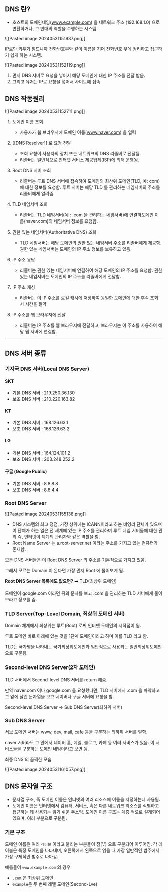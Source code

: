 ## DNS 란?

* 호스트의 도메인네임(www.example.com) 을 네트워크 주소 (192.168.1.0) 으로 변환하거나, 그 반대의 역할을 수행하는 시스템

![[Pasted image 20240531151937.png]]

IP로만 외우기 힘드니까 전화번호부와 같이 이름을 지어 전화번호 부에 정리하고 접근하기 쉽게 하는 시스템.

![[Pasted image 20240531152119.png]]
1. 먼저 DNS 서버로 요청을 넣어서 해당 도메인에 대한 IP 주소를 전달 받음.
2. 그리고 유저는 IP로 요청을 넣어서 사이트에 접속


## DNS 작동원리

![[Pasted image 20240531152711.png]]


1. 도메인 이름 조회
	* 사용자가 웹 브라우저에 도메인 이름(www.naver.com) 을 입력

2. [[DNS Resolver]] 로 요청 전달
	* 조회 요청이 사용자의 장치 또는 네트워크의 DNS 리졸버로 전달됨.
	* 리졸버는 일반적으로 인터넷 서비스 제공업체(ISP)에 의해 운영됨.

3. Root DNS 서버 조회
	* 리졸버는 루트 DNS 서버에 접속하여 도메인의 최상위 도메인(TLD, 예: com)에 대한 정보를 요청함. 루트 서버는 해당 TLD 를 관리하는 네임서버의 주소를 리졸버에게 알려줌.

4. TLD 네임서버 조회
	* 리졸버는 TLD 네임서버(예 : .com 을 관리하는 네임서버)에 연결하도메인 이름(naver.com)의 네임서버 정보를 요청함.

5. 권한 있는 네임서버(Authoritative DNS) 조회
	* TLD 네임서버는 해당 도메인의 권한 있는 네임서버 주소를 리졸버에게 제공함. 권한 있는 네임서버는 도메인의 IP 주소 정보를 보유하고 있음.

6. IP 주소 응답
	* 리졸버는 권한 있는 네임서버에 연결하여 해당 도메인의 IP 주소를 요청함. 권한 있는 네임서버는 도메인의 IP 주소를 리졸버에게 전달함.

7. IP 주소 캐싱
	* 리졸버는 이 IP 주소를 로컬 캐시에 저장하여 동일한 도메인에 대한 후속 조회 시 시간을 절약

8. IP 주소를 웹 브라우저에 전달
	* 리졸버는 IP 주소를 웹 브라우저에 전달하고, 브라우저는 이 주소를 사용하여 해당 웹 서버에 연결함.

---

## DNS 서버 종류


### 기지국 DNS 서버(Local DNS Server)

#### SKT
- 기본 DNS 서버 : 219.250.36.130
- 보조 DNS 서버 : 210.220.163.82

#### KT
- 기본 DNS 서버 : 168.126.63.1
- 보조 DNS 서버 : 168.126.63.2

#### LG
- 기본 DNS 서버 : 164.124.101.2
- 보조 DNS 서버 : 203.248.252.2

#### 구글 (Google Public)
- 기본 DNS 서버 : 8.8.8.8
- 보조 DNS 서버 : 8.8.4.4


### Root DNS Server

![[Pasted image 20240531155138.png]]

* DNS 시스템의 최고 정점, 가장 상위에는 ICANN이라고 하는 비영리 단체가 있으며 이 단체가 하는 일은 전 세계에 있는 IP 주소를 관리하며 루트 네임 서버들에 대한 관리 즉, 인터넷이 체계의 관리자와 같은 역할을 함.
* Root Name Server 는 a.root-server.net 이라는 주소를 가지고 있는 컴퓨터가 존재함.

모든 DNS 서버들은 이 Root DNS Server 의 주소를 기본적으로 가지고 있음.

그래서 모르는 Domain 이 온다면 가장 먼저 Root 에 물어보게 됨.

**Root DNS Server 목록에도 없으면?** ➡️ TLD(최상위 도메인)

도메인이 google.com 이라면 뒤의 문자를 보고 .com 을 관리하는 TLD 서버에게 물어보라고 정보를 줌.


### TLD Server(Top-Level Domain, 최상위 도메인 서버)

Domain 체계에서 최상위는 루트(Root) 로써 인터넷 도메인의 시작점이 됨.

루트 도메인 바로 아래에 있는 것을 1단계 도메인이라고 하며 이를 TLD 라고 함.

TLD는 국가명을 나타내는 국가최상위도메인과 일반적으로 사용되는 일반최상위도메인으로 구분됨.



### Second-level DNS Server(2차 도메인)

TLD 서버에서 Second-level DNS 서버를 return 해줌.

만약 naver.com 이나 google.com 을 요청했다면, TLD 서버에서 .com 을 파악하고 그 앞에 달린 문자열을 보고 네이버나 구글 서버에 요청을 함.

Second-level DNS Server -> Sub DNS Server(최하위 서버)



### Sub DNS Server

서브 도메인 서버는 www, dev, mail, cafe 등을 구분하는 최하위 서버를 말함.

naver 서버라도 그 안에서 네이버 홈, 메일, 블로그, 카페 등 여러 서비스가 있음. 이 서비스들을 구분하는 도메인 네임이라고 보면 됨.




최종 DNS 의 끔찍한 모습

![[Pasted image 20240531161057.png]]


## DNS 문자열 구조

* 문자열 구조, 즉 도메인 이름은 인터넷의 여러 리소스에 이름을 지정하는데 사용됨.
* 도메인 이름은 인터넷에서 컴퓨터, 서비스, 혹은 다른 네트워크 리소스를 식별하고 접근하는 데 사용되는 읽기 쉬운 주소임. 도메인 이름 구조는 계층 적으로 설계되어 있으며, 여러 부분으로 구분됨.

### 기본 구조

도메인 이름은 여러 `레이블` 이라고 불리는 부분들이 점('.') 으로 구분되어 이루어짐. 각 레이블은 특정 도메인을 나타내며, 오른쪽에서 왼쪽으로 읽을 때 가장 일반적인 범주에서 가장 구체적인 범주로 나아감.

예를들어 `www.example.com` 의 경우
* `.com` 은 최상위 도메인 
* `example`은 두 번째 레벨 도메인(Second-Lve)
